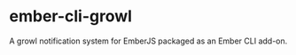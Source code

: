 ember-cli-growl
===============

A growl notification system for EmberJS packaged as an Ember CLI add-on.

